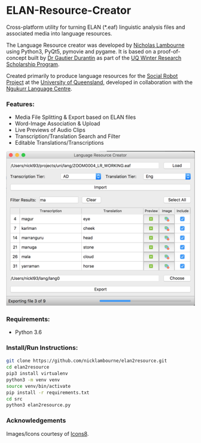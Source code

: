 # ELAN-Resource-Creator
Cross-platform utility for turning ELAN (*.eaf) linguistic analysis files and associated media into language resources.

The Language Resource creator was developed by [Nicholas Lambourne](https://ndl.im) using Python3, PyQt5, pymovie and pygame. 
It is based on a proof-of-concept built by [Dr Gautier Durantin](http://gdurantin.com/) as part of the [UQ Winter Research Scholarship Program](https://employability.uq.edu.au/winter-research).

Created primarily to produce language resources for the [Social Robot Project](http://www.itee.uq.edu.au/cis/opal/ngukurr) at the [University of Queensland](https://uq.edu.au), developed in collaboration with the [Ngukurr Language Centre](http://www.ngukurrlc.org.au/).

### Features:
- Media File Splitting & Export based on ELAN files
- Word-Image Association & Upload
- Live Previews of Audio Clips
- Transcription/Translation Search and Filter
- Editable Translations/Transcriptions

![Interface](docs/img/interface.png)

### Requirements:
- Python 3.6

### Install/Run Instructions:
```bash
git clone https://github.com/nicklambourne/elan2resource.git
cd elan2resource
pip3 install virtualenv
python3 -m venv venv
source venv/bin/activate
pip install -r requirements.txt
cd src
python3 elan2resource.py
```

### Acknowledgements
Images/Icons courtesy of [Icons8](https://icons8.com/icon/set/play/color).
